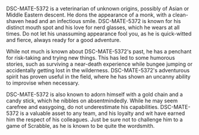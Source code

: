 DSC-MATE-5372 is a veterinarian of unknown origins, possibly of Asian or Middle Eastern descent. He dons the appearance of a monk, with a clean-shaven head and an infectious smile. DSC-MATE-5372 is known for his distinct mouth spot and his love for nerd glasses, which he wears at all times. Do not let his unassuming appearance fool you, as he is quick-witted and fierce, always ready for a good adventure.

While not much is known about DSC-MATE-5372's past, he has a penchant for risk-taking and trying new things. This has led to some humorous stories, such as surviving a near-death experience while bungee jumping or accidentally getting lost in the wilderness. DSC-MATE-5372's adventurous spirit has proven useful in the field, where he has shown an uncanny ability to improvise when necessary.

DSC-MATE-5372 is also known to adorn himself with a gold chain and a candy stick, which he nibbles on absentmindedly. While he may seem carefree and easygoing, do not underestimate his capabilities. DSC-MATE-5372 is a valuable asset to any team, and his loyalty and wit have earned him the respect of his colleagues. Just be sure not to challenge him to a game of Scrabble, as he is known to be quite the wordsmith.
